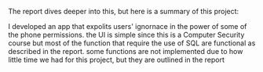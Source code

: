 The report dives deeper into this, but here is a summary of this project:

I developed an app that expolits users' ignornace in the power of some of the phone permissions. the UI is simple since this is a Computer Security course but most of the function that require the use of SQL are functional as described in the report. some functions are not implemented due to how little time we had for this project, but they are outlined in the report
